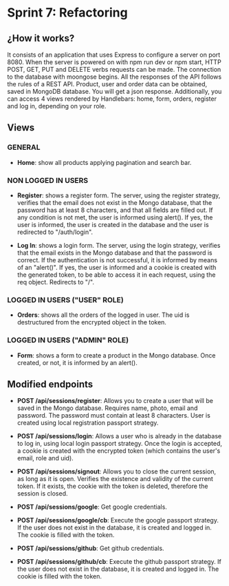 # Sprint 7: Refactoring

## ¿How it works?

It consists of an application that uses Express to configure a server on port 8080. When the server is powered on with npm run dev or npm start, HTTP POST, GET, PUT and DELETE verbs requests can be made. The connection to the database with moongose ​​begins. All the responses of the API follows the rules of a REST API. Product, user and order data can be obtained, saved in MongoDB database. You will get a json response. Additionally, you can access 4 views rendered by Handlebars: home, form, orders, register and log in, depending on your role.

## Views

### GENERAL

- **Home**: show all products applying pagination and search bar.

### NON LOGGED IN USERS

- **Register**: shows a register form. The server, using the register strategy, verifies that the email does not exist in the Mongo database, that the password has at least 8 characters, and that all fields are filled out. If any condition is not met, the user is informed using alert(). If yes, the user is informed, the user is created in the database and the user is redirected to "/auth/login".

- **Log In**: shows a login form. The server, using the login strategy, verifies that the email exists in the Mongo database and that the password is correct. If the authentication is not successful, it is informed by means of an "alert()". If yes, the user is informed and a cookie is created with the generated token, to be able to access it in each request, using the req object. Redirects to "/".

### LOGGED IN USERS ("USER" ROLE)

- **Orders**: shows all the orders of the logged in user. The uid is destructured from the encrypted object in the token.

### LOGGED IN USERS ("ADMIN" ROLE)

- **Form**: shows a form to create a product in the Mongo database. Once created, or not, it is informed by an alert().

## Modified endpoints

- **POST /api/sessions/register**: Allows you to create a user that will be saved in the Mongo database. Requires name, photo, email and password. The password must contain at least 8 characters. User is created using local registration passport strategy.

- **POST /api/sessions/login**: Allows a user who is already in the database to log in, using local login passport strategy. Once the login is accepted, a cookie is created with the encrypted token (which contains the user's email, role and uid).

- **POST /api/sessions/signout**: Allows you to close the current session, as long as it is open. 
Verifies the existence and validity of the current token. If it exists, the cookie with the token is deleted, therefore the session is closed.

- **POST /api/sessions/google**: Get google credentials.

- **POST /api/sessions/google/cb**: Execute the google passport strategy. If the user does not exist in the database, it is created and logged in. The cookie is filled with the token.

- **POST /api/sessions/github**: Get github credentials.

- **POST /api/sessions/github/cb**: Execute the github passport strategy. If the user does not exist in the database, it is created and logged in. The cookie is filled with the token.